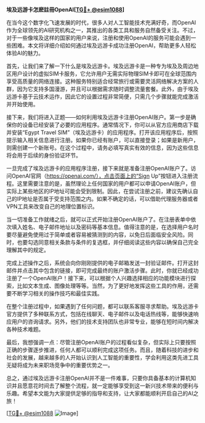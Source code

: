 **埃及远游卡怎麽註冊OpenAI[[TG💪+ @esim1088](https://t.me/s/esim1088)]**

在当今这个数字化飞速发展的时代，很多人对人工智能技术充满好奇，而OpenAI作为全球领先的AI研究机构之一，其推出的各类工具和服务自然备受关注。不过，对于一些像埃及这样的国家的用户来说，注册和使用OpenAI的服务可能会遇到一些困难。本文将详细介绍如何通过埃及远游卡成功注册OpenAI，帮助更多人轻松体验AI的魅力。

首先，让我们来了解一下什么是埃及远游卡。埃及远游卡是一种专为埃及及周边地区用户设计的虚拟SIM卡服务，它允许用户无需实际物理SIM卡即可在全球范围内享受高质量的网络连接。这种服务特别适合经常旅行或需要灵活网络解决方案的人群，因为它支持多国漫游，并且可以根据需求随时调整流量套餐。此外，由于埃及远游卡基于云技术运作，因此它的设置过程非常简便，只需几个步骤就能完成激活并开始使用。

接下来，我们将进入正题——如何利用埃及远游卡注册OpenAI账户。第一步是确保你的设备已经安装了必要的应用程序。通常情况下，你可以从官方应用商店下载并安装“Egypt Travel SIM”（埃及远游卡）的应用程序。打开该应用程序后，按照提示输入相关信息进行注册。如果你已经有账户，可以直接登录；如果是新用户，则需创建一个新账号。在这个过程中，请务必填写真实有效的信息，因为这些信息将会用于后续的身份验证环节。

一旦完成了埃及远游卡的应用程序注册，接下来就是准备注册OpenAI账户了。访问OpenAI官网（https://openai.com/），点击页面上的“Sign Up”按钮进入注册流程。这里需要注意的是，虽然理论上任何国家的用户都可以申请OpenAI账户，但实际上某些地区的IP地址可能会受到限制。因此，在尝试注册之前，建议先确认自己的IP地址是否属于受支持范围之内。如果不确定的话，可以借助代理服务器或者VPN工具来改变自己的地理位置标识。

当一切准备工作就绪之后，就可以正式开始注册OpenAI账户了。在注册表单中依次填入姓名、电子邮件地址以及密码等基本信息。值得注意的是，在选择用户名时要尽量避免使用过于简单或者容易被猜测到的内容，以免日后面临安全风险。同时，也要勾选同意相关条款与条件的复选框，并仔细阅读这些内容以确保自己完全理解其中的规定。

完成上述操作之后，系统会向你刚刚提供的电子邮箱发送一封验证邮件。打开这封邮件并点击其中包含的链接，即可完成最终的账户激活步骤。此时，你就已经成功注册了一个OpenAI账户！接下来，可以根据个人兴趣选择相应的功能模块进行探索，比如文本生成、图像处理等等。当然，为了更好地发挥这些工具的作用，还需要不断学习相关的操作技巧和最佳实践。

在整个注册过程中，如果遇到了任何问题，都可以联系客服寻求帮助。埃及远游卡官方提供了多种联系方式，包括在线聊天、电子邮件以及电话热线等，能够快速响应用户的咨询请求。另外，他们的技术支持团队也非常专业，能够在短时间内解决各种技术难题。

最后，我想强调一点：尽管注册OpenAI账户的过程看似复杂，但实际上只要按照正确的步骤逐步推进，任何人都可以顺利完成这项任务。而且，随着科技的进步和社会的发展，越来越多的人开始认识到人工智能的重要性，学会利用这类先进工具无疑将成为未来职场竞争中的重要优势之一。

总之，通过埃及远游卡注册OpenAI并不是一件难事，只要你具备基本的计算机知识并且愿意花时间去了解整个流程，就一定能够享受到这一新兴技术带来的便利与乐趣。希望本文能为大家提供足够的指导和支持，让大家都能顺利开启自己的AI之旅！

[[TG💪+ @esim1088](https://t.me/s/esim1088) ![Image](https://i.postimg.cc/4NQfJmqS/Snipaste-2025-05-13-00-14-12.png)]